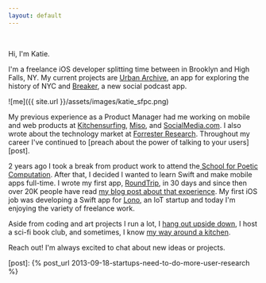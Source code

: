```yaml
---
layout: default
---
```


<br>

Hi, I'm Katie. 

I'm a freelance iOS developer splitting time between in Brooklyn and High Falls, NY. My current projects are <a href="http://urbanarchive.nyc">Urban Archive</a>, an app for exploring the history of NYC and <a href="http://breaker.audio">Breaker</a>, a new social podcast app.

![me]({{ site.url }}/assets/images/katie_sfpc.png)

My previous experience as a Product Manager had me working on mobile and web products at <a href="https://www.kitchensurfing.com">Kitchensurfing</a>, <a href="https://www.crunchbase.com/organization/miso">Miso</a>, and <a href="https://www.crunchbase.com/organization/socialmedia">SocialMedia.com</a>. I also wrote about the technology market at <a href="https://www.forrester.com/home/">Forrester Research</a>. Throughout my career I've continued to [preach about the power of talking to your users][post].

2 years ago I took a break from product work to attend the<a href="http://sfpc.katiesmillie.com/"> School for Poetic Computation</a>. After that, I decided I wanted to learn Swift and make mobile apps full-time. I wrote my first app, <a href="https://itunes.apple.com/us/app/roundtrip-mta/id1023476036?ls=1&mt=8">RoundTrip</a>, in 30 days and since then over 20K people have read <a href="https://medium.com/swlh/from-zero-to-swift-in-30-days-8ad97b630e00/">my blog post about that experience</a>. My first iOS job was developing a Swift app for <a href="https://lono.io">Lono</a>, an IoT startup and today I'm enjoying the variety of freelance work. 

Aside from coding and art projects I run a lot, I <a href="https://www.instagram.com/p/BA7XeuCno6A/">hang out upside down</a>, I host a sci-fi book club, and sometimes, I know <a href="https://instagram.com/p/zUvaxNno4W">my way around a kitchen</a>. 

Reach out! I'm always excited to chat about new ideas or projects. 

[post]:      {% post_url 2013-09-18-startups-need-to-do-more-user-research %}

